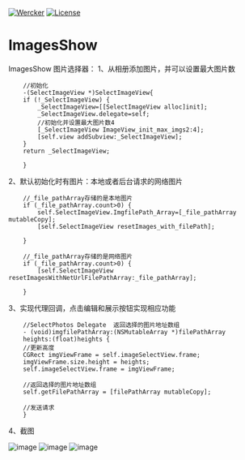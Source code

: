 [![Wercker](https://img.shields.io/wercker/ci/wercker/docs.svg?maxAge=2592000)]()
[![License](https://img.shields.io/github/license/bang590/JSPatch.svg?style=flat)](https://github.com/bang590/JSPatch/blob/master/LICENSE)

# ImagesShow
ImagesShow
图片选择器：
1、从相册添加图片，并可以设置最大图片数

        //初始化
        -(SelectImageView *)SelectImageView{
        if (!_SelectImageView) {
            _SelectImageView=[[SelectImageView alloc]init];
            _SelectImageView.delegate=self;
            //初始化并设置最大图片数4
            [_SelectImageView ImageView_init_max_imgs2:4];
            [self.view addSubview:_SelectImageView];
        }
        return _SelectImageView;
        
        }


2、默认初始化时有图片：本地或者后台请求的网络图片

        //_file_pathArray存储的是本地图片
        if (_file_pathArray.count>0) {
            self.SelectImageView.ImgfilePath_Array=[_file_pathArray mutableCopy];
            [self.SelectImageView resetImages_with_filePath];
            
        }
 
        //_file_pathArray存储的是网络图片
        if (_file_pathArray.count>0) {
            [self.SelectImageView resetImagesWithNetUrlFilePathArray:_file_pathArray];
            
        }
     

3、实现代理回调，点击编辑和展示按钮实现相应功能

        //SelectPhotos Delegate  返回选择的图片地址数组
        - (void)imgfilePathArray:(NSMutableArray *)filePathArray
        heights:(float)heights {
        //更新高度
        CGRect imgViewFrame = self.imageSelectView.frame;
        imgViewFrame.size.height = heights;
        self.imageSelectView.frame = imgViewFrame;

        //返回选择的图片地址数组
        self.getFilePathArray = [filePathArray mutableCopy];

        //发送请求
        }
4、截图

 ![image](https://github.com/niexiaobo/ImagesShow/blob/master/SimulatoImages/Simulatoedit.png)
 ![image](https://github.com/niexiaobo/ImagesShow/blob/master/SimulatoImages/Simulatorshow.png)
 ![image](https://github.com/niexiaobo/ImagesShow/blob/master/SimulatoImages/Simulatorshowbig.png)
